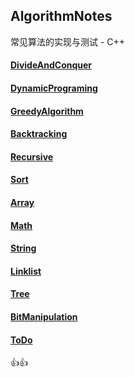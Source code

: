 ## AlgorithmNotes

常见算法的实现与测试 - C++

#### [DivideAndConquer](/DivideAndConquer/ReadMe.md)

#### [DynamicPrograming](/DynamicPrograming/ReadMe.md)

#### [GreedyAlgorithm](/GreedyAlgorithm/ReadMe.md)

#### [Backtracking](/BacktrackingAlgorithm/Backtracking.md)

#### [Recursive](/Recursive/ReadMe.md)

#### [Sort](/Sort/ReadMe.md)

#### [Array](/Array/ReadMe.md)

#### [Math](/Math/ReadMe.md)

#### [String](/String/ReadMe.md)

#### [Linklist](/Linklist/ReadMe.md)

#### [Tree](/Tree/ReadMe.md)

#### [BitManipulation](/BitManipulation/ReadMe.md)

#### [ToDo](/ToDo.md)

:+1::+1:

